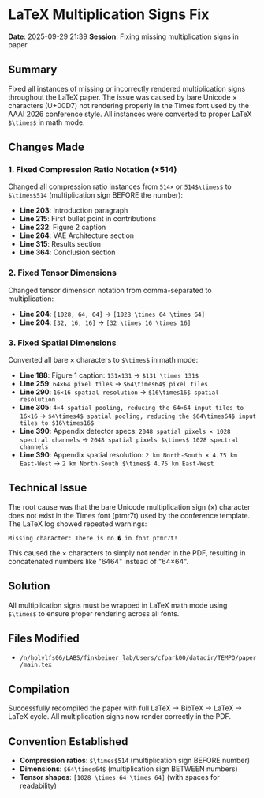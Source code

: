 # LaTeX Multiplication Signs Fix

**Date**: 2025-09-29 21:39
**Session**: Fixing missing multiplication signs in paper

## Summary

Fixed all instances of missing or incorrectly rendered multiplication signs throughout the LaTeX paper. The issue was caused by bare Unicode × characters (U+00D7) not rendering properly in the Times font used by the AAAI 2026 conference style. All instances were converted to proper LaTeX `$\times$` in math mode.

## Changes Made

### 1. Fixed Compression Ratio Notation (×514)
Changed all compression ratio instances from `514×` or `514$\times$` to `$\times$514` (multiplication sign BEFORE the number):

- **Line 203**: Introduction paragraph
- **Line 215**: First bullet point in contributions
- **Line 232**: Figure 2 caption
- **Line 264**: VAE Architecture section
- **Line 315**: Results section
- **Line 364**: Conclusion section

### 2. Fixed Tensor Dimensions
Changed tensor dimension notation from comma-separated to multiplication:

- **Line 204**: `[1028, 64, 64]` → `[1028 \times 64 \times 64]`
- **Line 204**: `[32, 16, 16]` → `[32 \times 16 \times 16]`

### 3. Fixed Spatial Dimensions
Converted all bare × characters to `$\times$` in math mode:

- **Line 188**: Figure 1 caption: `131×131` → `$131 \times 131$`
- **Line 259**: `64×64 pixel tiles` → `$64\times64$ pixel tiles`
- **Line 290**: `16×16 spatial resolution` → `$16\times16$ spatial resolution`
- **Line 305**: `4×4 spatial pooling, reducing the 64×64 input tiles to 16×16` → `$4\times4$ spatial pooling, reducing the $64\times64$ input tiles to $16\times16$`
- **Line 390**: Appendix detector specs: `2048 spatial pixels × 1028 spectral channels` → `2048 spatial pixels $\times$ 1028 spectral channels`
- **Line 390**: Appendix spatial resolution: `2 km North-South × 4.75 km East-West` → `2 km North-South $\times$ 4.75 km East-West`

## Technical Issue

The root cause was that the bare Unicode multiplication sign (×) character does not exist in the Times font (ptmr7t) used by the conference template. The LaTeX log showed repeated warnings:

```
Missing character: There is no � in font ptmr7t!
```

This caused the × characters to simply not render in the PDF, resulting in concatenated numbers like "6464" instead of "64×64".

## Solution

All multiplication signs must be wrapped in LaTeX math mode using `$\times$` to ensure proper rendering across all fonts.

## Files Modified

- `/n/holylfs06/LABS/finkbeiner_lab/Users/cfpark00/datadir/TEMPO/paper/main.tex`

## Compilation

Successfully recompiled the paper with full LaTeX → BibTeX → LaTeX → LaTeX cycle. All multiplication signs now render correctly in the PDF.

## Convention Established

- **Compression ratios**: `$\times$514` (multiplication sign BEFORE number)
- **Dimensions**: `$64\times64$` (multiplication sign BETWEEN numbers)
- **Tensor shapes**: `[1028 \times 64 \times 64]` (with spaces for readability)